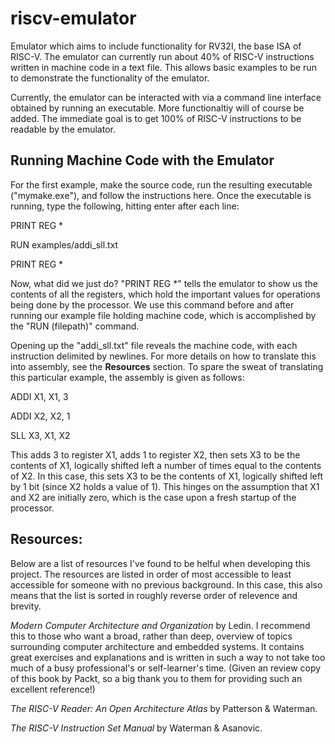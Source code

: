 # riscv-emulator
Emulator which aims to include functionality for RV32I, the base ISA of RISC-V.
The emulator can currently run about 40% of RISC-V instructions written in machine code in a text file.
This allows basic examples to be run to demonstrate the functionality of the emulator.

Currently, the emulator can be interacted with via a command line interface obtained by running an executable.
More functionaltiy will of course be added. The immediate goal is to get 100% of RISC-V instructions to be readable
by the emulator.

## Running Machine Code with the Emulator
For the first example, make the source code, run the resulting executable ("mymake.exe"), and follow the instructions here.
Once the executable is running, type the following, hitting enter after each line:

PRINT REG *

RUN examples/addi_sll.txt

PRINT REG *

Now, what did we just do? "PRINT REG *" tells the emulator to show us the contents of all the registers, which hold
the important values for operations being done by the processor. We use this command before and after running our
example file holding machine code, which is accomplished by the "RUN (filepath)" command.

Opening up the "addi_sll.txt" file reveals the machine code, with each instruction delimited by newlines.
For more details on how to translate this into assembly, see the **Resources** section. To spare the sweat
of translating this particular example, the assembly is given as follows:

ADDI X1, X1, 3

ADDI X2, X2, 1

SLL X3, X1, X2

This adds 3 to register X1, adds 1 to register X2, then sets X3 to be the contents of X1, logically shifted left a number
of times equal to the contents of X2. In this case, this sets X3 to be the contents of X1, logically shifted left by 1 bit (since X2 holds a value of 1). This hinges on the assumption that X1 and X2 are initially zero, which is the case upon a fresh startup
of the processor.

## Resources:
Below are a list of resources I've found to be helful when developing this project.
The resources are listed in order of most accessible to least accessible for someone with no previous background. In this case, this
also means that the list is sorted in roughly reverse order of relevence and brevity.

*Modern Computer Architecture and Organization* by Ledin. I recommend this to those who want a broad, rather than deep, overview of topics surrounding computer architecture and embedded systems. It contains great exercises and explanations and is written in such a way to not take too much of a busy professional's or self-learner's time. (Given an review copy of this book by Packt, so a big thank you to them for providing such an excellent reference!)

*The RISC-V Reader: An Open Architecture Atlas* by Patterson & Waterman.

*The RISC-V Instruction Set Manual* by Waterman & Asanovic. 


